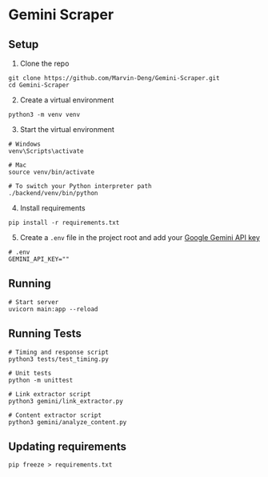 # Gemini Scraper

## Setup

1. Clone the repo
```shell
git clone https://github.com/Marvin-Deng/Gemini-Scraper.git
cd Gemini-Scraper
```

2. Create a virtual environment
```shell
python3 -m venv venv
```

3. Start the virtual environment
```shell
# Windows
venv\Scripts\activate

# Mac
source venv/bin/activate

# To switch your Python interpreter path
./backend/venv/bin/python
```

4. Install requirements
```shell
pip install -r requirements.txt
```

5. Create a `.env` file in the project root and add your [Google Gemini API key](https://aistudio.google.com/app/apikey)
```shell
# .env
GEMINI_API_KEY=""
```

## Running

```shell
# Start server
uvicorn main:app --reload
```

## Running Tests

```shell
# Timing and response script
python3 tests/test_timing.py

# Unit tests
python -m unittest

# Link extractor script
python3 gemini/link_extractor.py

# Content extractor script
python3 gemini/analyze_content.py
```

## Updating requirements

```shell
pip freeze > requirements.txt
```